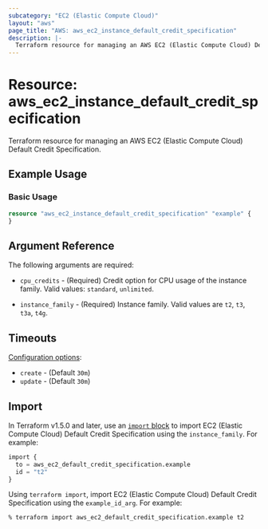 ```yaml
---
subcategory: "EC2 (Elastic Compute Cloud)"
layout: "aws"
page_title: "AWS: aws_ec2_instance_default_credit_specification"
description: |-
  Terraform resource for managing an AWS EC2 (Elastic Compute Cloud) Default Credit Specification.
---
```

# Resource: aws_ec2_instance_default_credit_specification

Terraform resource for managing an AWS EC2 (Elastic Compute Cloud) Default Credit Specification.

## Example Usage

### Basic Usage

```terraform
resource "aws_ec2_instance_default_credit_specification" "example" {
}
```

## Argument Reference

The following arguments are required:

* `cpu_credits` - (Required) Credit option for CPU usage of the instance family. Valid values: `standard`, `unlimited`.

* `instance_family` - (Required) Instance family. Valid values are `t2`, `t3`, `t3a`, `t4g`.

## Timeouts

[Configuration options](https://developer.hashicorp.com/terraform/language/resources/syntax#operation-timeouts):

* `create` - (Default `30m`)
* `update` - (Default `30m`)

## Import

In Terraform v1.5.0 and later, use an [`import` block](https://developer.hashicorp.com/terraform/language/import) to import EC2 (Elastic Compute Cloud) Default Credit Specification using the `instance_family`. For example:

```terraform
import {
  to = aws_ec2_default_credit_specification.example
  id = "t2"
}
```

Using `terraform import`, import EC2 (Elastic Compute Cloud) Default Credit Specification using the `example_id_arg`. For example:

```console
% terraform import aws_ec2_default_credit_specification.example t2
